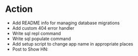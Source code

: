 Action
=======================
* Add README info for managing database migrations
* Add custom 404 error handler
* Write sql repl command
* Write sql populate command
* Add setup script to change app name in appropriate places
* Post to Show HN:
